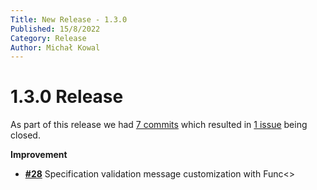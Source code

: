 ```yaml
---
Title: New Release - 1.3.0
Published: 15/8/2022
Category: Release
Author: Michał Kowal
---
```


# 1.3.0 Release

As part of this release we had [7 commits](https://github.com/michalkowal/FluentSpecification/compare/1.2.2...1.3.0) which resulted in [1 issue](https://github.com/michalkowal/FluentSpecification/milestone/7?closed=1) being closed.


__Improvement__

- [__#28__](https://github.com/michalkowal/FluentSpecification/issues/28) Specification validation message customization with Func<>
